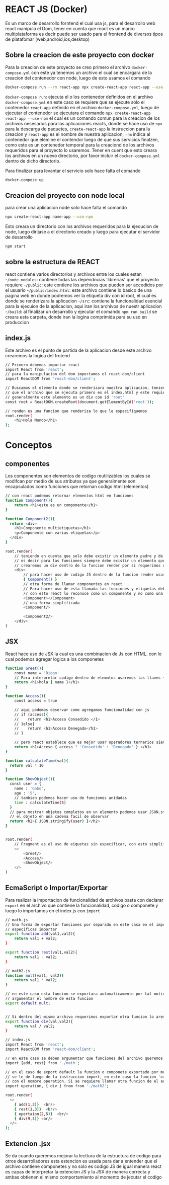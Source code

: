 # REACT JS (Docker)

Es un marco de desarrollo forntend el cual usa js, para el desarrollo web react manipula
el Dom, tener en cuenta que react es un marco multiplataforma es decir puede ser usado
para el frontend de diversos tipos de platafomar (web,android,ios,desktop)


## Sobre la creacion de este proyecto con docker
Para la creacion de este proyecto se creo primero el archivo `docker-compose.yml` con este ya tenemos un archivo
el cual se encargara de la creacion del contenedor con node, luego de esto usamos el comando 

```sh
docker-compose run --rm react-app npx create-react-app react-app --use-npm
```

`docker-compose run`: ejecuta el o los contenedor definidos en el archivo `docker-compose.yml` en este caso 
se requiere que se ejecute solo el contenedor `react-app` definido en el archivo `docker-compose.yml`, luego de
ejecutar el contenedor se ejecutara el comando `npx create-react-app react-app --use-npm` el cual es un comando 
comun para la creacion de los archivos nesesarios para las aplicaciones reacts, donde se hace uso de `npx` para
la descarga de paquetes, `create-react-app` la instruccion para la creacion y `react-app` es el nombre de nuestra
aplicacion, `-rm` indica al contenedor que elemine el contendor luego de que sus servicios finalzen, como este
es un contenedor temporal para la creaciond de los archivos requeridos para el proyecto lo usaremos.
Tener en cuent que esto creara los archivos en un nuevo directorio, por favor incluir el `docker-compose.yml`
dentro de dicho directorio.

Para finalizar para levantar el servicio solo hace falta el comando 

```sh
docker-compose up
```


## Creacion del proyecto con node local
para crear una aplicacion node solo hace falta el comando

```sh
npx create-react-app name-app --use-npm
```

Esto creara un directorio con los archivos requeridos para la ejecucion de node, luego dirijase a el directorio
creado y luego para ejecutar el servidor de desarrollo  

```sh
npm start
```

## sobre la estructura de REACT
react contiene varios directorios y archivos entre los cuales estan
-`/node_modules`: contiene todas las dependncias 'librerias' que el proyecto requiere
-`/public`: este contiene los archivos que pueden ser accedidos por el usuario 
-`/public/index.html`: este archivo contiene lo basico de una pagina web en donde podremos ver la etiqueta 
div con id root, el cual es donde se renderizara la aplicacion
-`/src`: contiene la funcionalidad esencial para la ejecuion de la aplicacion, aqui iran los archivos de 
nuestr aplicacion
-`/build`: al finalizar un desarrollo y ejecutar el comando `npm run build` se creara esta carpeta, donde
iran la logina comprimida para su uso en produccion

## index.js
Este archivo es el punto de partida de la aplicacion desde este archivo crearemos la logica del frotend 

```sh
// Primero debemos importar react
import React from 'react';
// para la manipulacion del dom importamos el react-dom/client
import ReactDOM from 'react-dom/client';

// Buscamos el elemento donde se renderizara nuestra aplicacion, teniendo en cuenta
// que el archivo que se ejecuta primero es el index.html y este requiere el index.js
// generalmente este elemento es un div con id 'root' 
const root = ReactDOM.createRoot(document.getElementById('root'));

// renden es una funcion que renderiza lo que le especifiquemos
root.render(
    <h1>Hola Mundo</h1>
);
```

# Conceptos

## componentes 
Los componentes son elementos de codigo reutilizables los cuales se modifcan por medio de sus atributos ya que 
generalmente son encapsulados como funciones que retornan codigo html (elementos)

```sh
// con react podemos retornar elementos html en funciones
function Component(){
    return <h1>este es un componente</h1>
}

function Component2(){
  return <div>
    <h1>Componente multietiquetas</h1>
    <p>Componente con varias etiquetas</p>
  </div>
}

root.render(
    // teniendo en cuenta que solo debe existir un elemento padre y de este se deben desprender los sub-elementos
    // es decir para las funciones siempre debe existir un elemento que contenga el resto
    // crearemos un div dentro de la funcion render por si requerimos usar la funcion mas de una vez
    <div>
        // para hacer uso de codigo JS dentro de la funcion render usaremos las llaves {}
        { Component() }
        // otra forma de llamar componentes en react
        // Para hacer uso de esta llamada las funciones y etiquetas deben ir con la primer letra en mayuscula
        // con esto react lo reconoce como un componente y no como una etiqueta html
        <Component></Component>
        // una forma simplificada
        <Component/>

        <Component2/>
    </div>
)
```

## JSX
React hace uso de JSX la cual es una combinacion de Js con HTML. con lo cual podemos agregar logica a los componetes

```sh
function Greet(){
    const name = 'Diego'
    // Para interpretar codigo dentro de elemntos usaremos las llaves {}
    return <h1>hola { name }</h1>
}

function Access(){
    const access = true

    // aqui podemos observar como agregamos funcionalidad con js
    // if (access){
    //    return <h1>Acceso Consedido </1>
    // }else{
    //    return <h1>Acceso Denegado</h1>   
    // }

    // pero react establece que es mejor usar operadores ternarios siempre que sea posible
    return <h1>Acceso { access ? 'Consedido' : 'Denegado' } </h1>
}

function calculateTime(val){
  return val * 10
}

function ShowObject(){
  const user = {
    name : 'Gabo',
    age : '5',
    // tambien podemos hacer uso de funciones anidadas
    time : calculateTime(5)
  }
  // para mostrar objetos completos en un elemento podemos usar JSON.stringifi el cual convierte 
  // el objeto en una cadena facil de observar
  return <h2>{ JSON.stringify(user) }</h2>
}


root.render(
    // Fragment es el uso de eiquetas sin especificar, con esto simplificamos codigo y ayudamos a la lectura
    <>
        <Greet/>
        <Access/>
        <ShowObject/>
    </>
)
```

## EcmaScript o Importar/Exportar 
Para realizar la importacion de funcionalidad de archivos basta con declarar `export` en el archivo que contiene
la funcionalidad, codigo o componete y luego lo importamos en el index.js con `import`


```sh
// math.js
// Una forma de exportar funciones por separado en este casa en el import se debe argumentar que funciones
// especificas importar
export function add(val1,val2){
    return val1 + val2;
}

export function rest(val1,val2){
    return val1 - val2;
}
```

```sh
// math2.js
function mult(val1, val2){
    return val1 * val2;
}

// en este caso esta funcion se exportara automaticamente por tal motivo no sera neserario al momento de
// argumentar el nombre de esta funcion
export default mult;


// Si dentro del mismo archivo requerimos exportar otra funcion lo aremos con el metodo export
export function div(val,val2){
    return val / val2;
}
```

```sh
// index.js
import React from 'react';
import ReactDOM from 'react-dom/client';

// en este caso se deben argumentar que funciones del archivo queremos importar, estas separadas de una coma
import {add, rest} from './math';

// en el caso de export default la funcion o componete exportado por medio de default tomara el nombre que 
// se le de luego de la instruccion import, en este caso la funcion 'mult' del archivo mat2.js podra ser usada 
// con el nombre operation. Si se requiere llamar otra funcion de el archivo sera igualmente que lo anterior visto
import operation, { div } from from './math2';

root.render(
  <>
    { add(1,3)}  <br/>
    { rest(1,3)}  <br/>
    { opertaion(2,5)}  <br/>
    { div(9,3)} <br/>
  </>
);
```


## Extencion .jsx
Se da cuando queremos mejorar la lecttura de la estructura de codigo para otros desarrolladores
esta estencion es usada para dar a entender que el archivo contiene componetes y no solo es codigo JS
de igual manera react es capas de interpretar la extencion JS y la JSX de manera correcta y ambas obtienen
el mismo comportamiento al momento de jecutar el codigo
